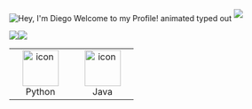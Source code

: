 <img src="https://readme-typing-svg.demolab.com?font=Operator+Mono&size=37&duration=2800&pause=2000&color=FAFAFA&center=true&vCenter=true&width=940&height=50&lines=Hey%2C+I'm+Diego+Welcome+to+my+Profile!" align="middle" alt="Hey, I'm Diego Welcome to my Profile! animated typed out">
<img  src="assests/borderseperator.gif">


![](http://github-profile-summary-cards.vercel.app/api/cards/repos-per-language?username=01Dri&theme=monokai)![](http://github-profile-summary-cards.vercel.app/api/cards/most-commit-language?username=01Dri&theme=monokai)


<table align="center">

  <tr>
    <td align="center" width="96">
      <a href="#macropower-tech">
        <img src="https://techstack-generator.vercel.app/python-icon.svg" alt="icon" width="65" height="65" />
      </a>
      <br>Python
    </td>
    <td align="center" width="96">
      <a href="#macropower-tech">
        <img src="https://techstack-generator.vercel.app/java-icon.svg" alt="icon" width="65" height="65" />
      </a>
      <br>Java
